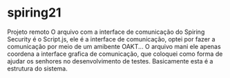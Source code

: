 # spiring21
Projeto remoto
O arquivo com a interface de comunicação do Spiring Security é o Script.js, ele é a interface de comunicação, optei por fazer a comunicação 
por meio de um amibente OAKT...
O arquivo mani ele apenas coordena a interface grafica de comunicação, que coloquei como forma de ajudar os senhores no desenvolvimento de testes.
Basicamente esta é a estrutura do sistema.
